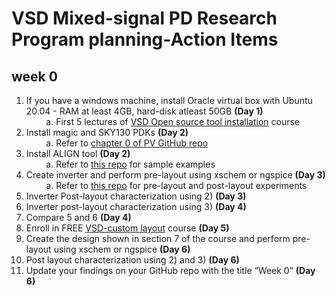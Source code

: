 # VSD Mixed-signal PD Research Program planning-Action Items
## week 0

1. If you have a windows machine, install Oracle virtual box with Ubuntu 20.04 - RAM at least 4GB, hard-disk atleast 50GB **(Day 1)** <br>
&nbsp; &nbsp; &nbsp; &nbsp; a. First 5 lectures of [VSD Open source tool installation](https://www.udemy.com/course/vsd-a-complete-guide-to-install-open-source-eda-tools/) course <br>
2. Install magic and SKY130 PDKs **(Day 2)** <br>
&nbsp; &nbsp; &nbsp; &nbsp; a. Refer to [chapter 0 of PV GitHub repo](https://github.com/yathAg/Physical_Verification_SKY130A#Chapter-0---Getting-the-tools) <br>
3. Install ALIGN tool **(Day 2)** <br>
&nbsp; &nbsp; &nbsp; &nbsp; a. Refer to [this repo](https://github.com/sanampudig/OpenFASoC/tree/main/AUXCELL) for sample examples <br>
4. Create inverter and perform pre-layout using xschem or ngspice **(Day 3)** <br>
&nbsp; &nbsp; &nbsp; &nbsp; a. Refer to [this repo](https://github.com/yathAg/Physical_Verification_SKY130A#Chapter-1---Understanding-the-design-flow) for pre-layout and post-layout experiments <br>
5. Inverter Post-layout characterization using 2) **(Day 3)**<br>
6. Inverter post-layout characterization using 3) **(Day 4)**<br>
7. Compare 5 and 6 **(Day 4)** <br>
8. Enroll in FREE [VSD-custom layout](https://www.udemy.com/course/vlsi-academy-custom-layout/?couponCode=B1C81F28AC22C89AEE79) course **(Day 5)** <br>
9. Create the design shown in section 7 of the course and perform pre-layout using xschem or ngspice **(Day 6)** <br>
10. Post layout characterization using 2) and 3) **(Day 6)**<br>
11. Update your findings on your GitHub repo with the title “Week 0” **(Day 6)**
